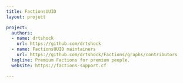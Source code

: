 ```yaml
---
title: FactionsUUID
layout: project

project:
  authors:
  - name: drtshock
    url: https://github.com/drtshock
  - name: FactionsUUID maintainers
    url: https://github.com/drtshock/Factions/graphs/contributors
  tagline: Premium Factions for premium people.
  website: https://factions-support.cf

---
```

